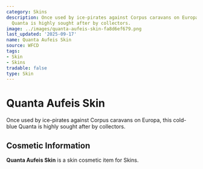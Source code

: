```yaml
---
category: Skins
description: Once used by ice-pirates against Corpus caravans on Europa, this cold-blue
  Quanta is highly sought after by collectors.
image: ../images/quanta-aufeis-skin-fa8d6ef679.png
last_updated: '2025-09-17'
name: Quanta Aufeis Skin
source: WFCD
tags:
- Skin
- Skins
tradable: false
type: Skin
---
```


# Quanta Aufeis Skin

Once used by ice-pirates against Corpus caravans on Europa, this cold-blue Quanta is highly sought after by collectors.

## Cosmetic Information

**Quanta Aufeis Skin** is a skin cosmetic item for Skins.

